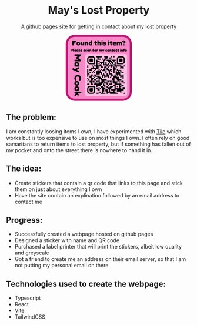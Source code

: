 
<p align="center">
  <h1 align="center">May's Lost Property</h1>
  <p align="center">A github pages site for getting in contact about my lost property</p>
  <p align="center">
    <a href="https://may-cook.github.io/mays-lost-property/" align="center">
      <img src="https://raw.githubusercontent.com/May-Cook/mays-lost-property/refs/heads/main/lostProperty/src/assets/qrIcon.png" alt="QR sticker logo" width=180 align="centre"/>
    </a>
  <p>
</p>


## The problem:

I am constantly loosing items I own, I have experimented with [Tile](https://www.tile.com/en-gb) which works but is too expensive to use on most things I own. I often rely on good samaritans to return items to lost property, but if something has fallen out of my pocket and onto the street there is nowhere to hand it in.

## The idea:

- Create stickers that contain a qr code that links to this page and stick them on just about everything I own
- Have the site contain an explination followed by an email address to contact me

## Progress:

- Successfully created a webpage hosted on github pages
- Designed a sticker with name and QR code
- Purchased a label printer that will print the stickers, albeit low quality and greyscale
- Got a friend to create me an address on their email server, so that I am not putting my personal email on there

## Technologies used to create the webpage:

- Typescript
- React
- Vite
- TailwindCSS
